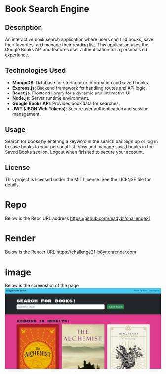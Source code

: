 # **Book Search Engine**

## **Description**
An interactive book search application where users can find books, save their favorites, and manage their reading list. This application uses the Google Books API and features user authentication for a personalized experience.


## **Technologies Used**

- **MongoDB**: Database for storing user information and saved books.
- **Express.js**: Backend framework for handling routes and API logic.
- **React.js**: Frontend library for a dynamic and interactive UI.
- **Node.js**: Server runtime environment.
- **Google Books API**: Provides book data for searches.
- **JWT (JSON Web Tokens)**: Secure user authentication and session management.

## Usage
Search for books by entering a keyword in the search bar.
Sign up or log in to save books to your personal list.
View and manage saved books in the Saved Books section.
Logout when finished to secure your account.

## License
This project is licensed under the MIT License. See the LICENSE file for details.

# Repo
Below is the Repo URL address 
https://github.com/madybt/challenge21

# Render
Below is the Render URL
https://challenge21-b8yr.onrender.com

# image
Below is the screenshot of the page
![alt text](image.png)
